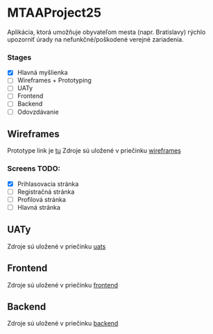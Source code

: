 # MTAAProject25
Aplikácia, ktorá umožňuje obyvateľom mesta (napr. Bratislavy) rýchlo upozorniť úrady na nefunkčné/poškodené verejné zariadenia.
### Stages
- [x] Hlavná myšlienka
- [ ] Wireframes + Prototyping
- [ ] UATy
- [ ] Frontend
- [ ] Backend
- [ ] Odovzdávanie
## Wireframes
Prototype link je [tu](https://www.figma.com/proto/pfZmPbQAgaHCX3q65BFJUL/Wireframes?node-id=0-1&t=DhnH7YDRmDwB2B2S-1)
Zdroje sú uložené v priečinku [wireframes](/wireframes/)
### Screens TODO:
- [x] Prihlasovacia stránka
- [ ] Registračná stránka
- [ ] Profilová stránka
- [ ] Hlavná stránka
## UATy
Zdroje sú uložené v priečinku [uats](/uats/)
## Frontend
Zdroje sú uložené v priečinku [frontend](/frontend/)
## Backend
Zdroje sú uložené v priečinku [backend](/backend/)